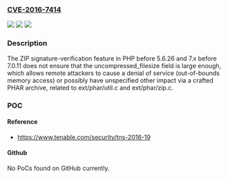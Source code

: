 ### [CVE-2016-7414](https://cve.mitre.org/cgi-bin/cvename.cgi?name=CVE-2016-7414)
![](https://img.shields.io/static/v1?label=Product&message=n%2Fa&color=blue)
![](https://img.shields.io/static/v1?label=Version&message=n%2Fa&color=blue)
![](https://img.shields.io/static/v1?label=Vulnerability&message=n%2Fa&color=brighgreen)

### Description

The ZIP signature-verification feature in PHP before 5.6.26 and 7.x before 7.0.11 does not ensure that the uncompressed_filesize field is large enough, which allows remote attackers to cause a denial of service (out-of-bounds memory access) or possibly have unspecified other impact via a crafted PHAR archive, related to ext/phar/util.c and ext/phar/zip.c.

### POC

#### Reference
- https://www.tenable.com/security/tns-2016-19

#### Github
No PoCs found on GitHub currently.

